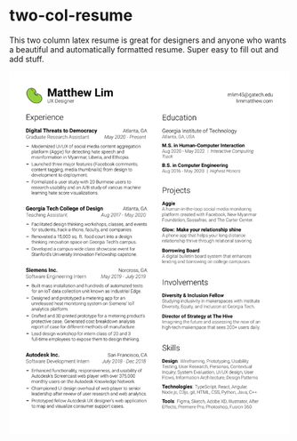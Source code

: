 # two-col-resume
This two column latex resume is great for designers and anyone who wants a beautiful and automatically formatted resume. Super easy to fill out and add stuff.

![Two Col Resume Preview](resume.png)